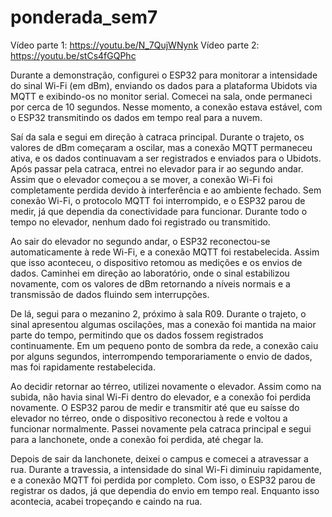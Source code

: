 # ponderada_sem7

Vídeo parte 1: https://youtu.be/N_7QujWNynk
Vídeo parte 2: https://youtu.be/stCs4fGQPhc


Durante a demonstração, configurei o ESP32 para monitorar a intensidade do sinal Wi-Fi (em dBm), enviando os dados para a plataforma Ubidots via MQTT e exibindo-os no monitor serial. Comecei na sala, onde permaneci por cerca de 10 segundos. Nesse momento, a conexão estava estável, com o ESP32 transmitindo os dados em tempo real para a nuvem.

Saí da sala e segui em direção à catraca principal. Durante o trajeto, os valores de dBm começaram a oscilar, mas a conexão MQTT permaneceu ativa, e os dados continuavam a ser registrados e enviados para o Ubidots. Após passar pela catraca, entrei no elevador para ir ao segundo andar. Assim que o elevador começou a se mover, a conexão Wi-Fi foi completamente perdida devido à interferência e ao ambiente fechado. Sem conexão Wi-Fi, o protocolo MQTT foi interrompido, e o ESP32 parou de medir, já que dependia da conectividade para funcionar. Durante todo o tempo no elevador, nenhum dado foi registrado ou transmitido.

Ao sair do elevador no segundo andar, o ESP32 reconectou-se automaticamente à rede Wi-Fi, e a conexão MQTT foi restabelecida. Assim que isso aconteceu, o dispositivo retomou as medições e os envios de dados. Caminhei em direção ao laboratório, onde o sinal estabilizou novamente, com os valores de dBm retornando a níveis normais e a transmissão de dados fluindo sem interrupções.

De lá, segui para o mezanino 2, próximo à sala R09. Durante o trajeto, o sinal apresentou algumas oscilações, mas a conexão foi mantida na maior parte do tempo, permitindo que os dados fossem registrados continuamente. Em um pequeno ponto de sombra da rede, a conexão caiu por alguns segundos, interrompendo temporariamente o envio de dados, mas foi rapidamente restabelecida.

Ao decidir retornar ao térreo, utilizei novamente o elevador. Assim como na subida, não havia sinal Wi-Fi dentro do elevador, e a conexão foi perdida novamente. O ESP32 parou de medir e transmitir até que eu saísse do elevador no térreo, onde o dispositivo reconectou à rede e voltou a funcionar normalmente. Passei novamente pela catraca principal e segui para a lanchonete, onde a conexão foi perdida, até chegar la.

Depois de sair da lanchonete, deixei o campus e comecei a atravessar a rua. Durante a travessia, a intensidade do sinal Wi-Fi diminuiu rapidamente, e a conexão MQTT foi perdida por completo. Com isso, o ESP32 parou de registrar os dados, já que dependia do envio em tempo real. Enquanto isso acontecia, acabei tropeçando e caindo na rua.
